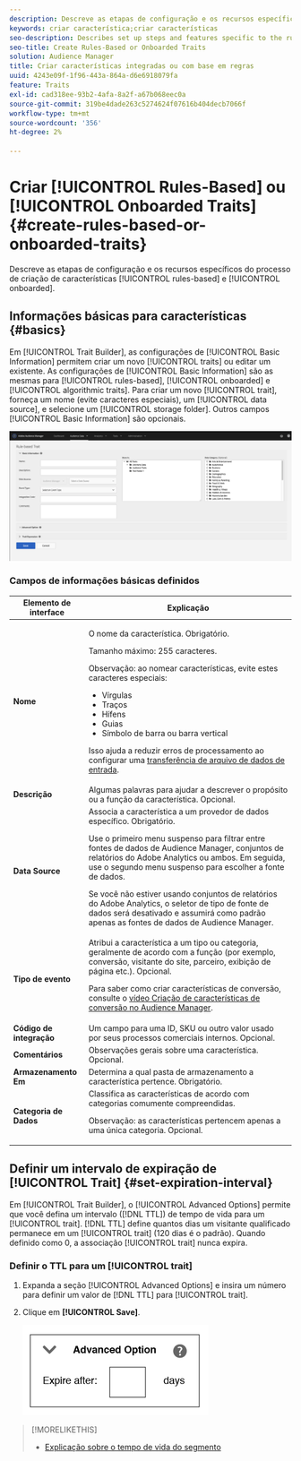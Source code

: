 ```yaml
---
description: Descreve as etapas de configuração e os recursos específicos do processo de criação de características integrado e com base em regras.
keywords: criar característica;criar características
seo-description: Describes set up steps and features specific to the rules-based and onboarded trait creation process.
seo-title: Create Rules-Based or Onboarded Traits
solution: Audience Manager
title: Criar características integradas ou com base em regras
uuid: 4243e09f-1f96-443a-864a-d6e6918079fa
feature: Traits
exl-id: cad318ee-93b2-4afa-8a2f-a67b068eec0a
source-git-commit: 319be4dade263c5274624f07616b404decb7066f
workflow-type: tm+mt
source-wordcount: '356'
ht-degree: 2%

---
```


# Criar [!UICONTROL Rules-Based] ou [!UICONTROL Onboarded Traits] {#create-rules-based-or-onboarded-traits}

Descreve as etapas de configuração e os recursos específicos do processo de criação de características [!UICONTROL rules-based] e [!UICONTROL onboarded].

<!-- c_tb_rules_traits.xml -->

## Informações básicas para características {#basics}

Em [!UICONTROL Trait Builder], as configurações de [!UICONTROL Basic Information] permitem criar um novo [!UICONTROL traits] ou editar um  existente. As configurações de [!UICONTROL Basic Information] são as mesmas para [!UICONTROL rules-based], [!UICONTROL onboarded] e [!UICONTROL algorithmic traits]. Para criar um novo [!UICONTROL trait], forneça um nome (evite caracteres especiais), um [!UICONTROL data source], e selecione um [!UICONTROL storage folder]. Outros campos [!UICONTROL Basic Information] são opcionais.

<!-- c_tb_basics.xml -->

![criar-característica](assets/create-trait.png)

### Campos de informações básicas definidos

<table id="table_42AEC7A5B22346C5BB996D2D36C56229"> 
 <thead> 
  <tr> 
   <th colname="col1" class="entry"> Elemento de interface </th> 
   <th colname="col2" class="entry"> Explicação </th> 
  </tr> 
 </thead>
 <tbody> 
  <tr> 
   <td colname="col1"> <b><span class="uicontrol"> Nome</span></b> </td> 
   <td colname="col2"> <p>O nome da característica. Obrigatório. </p> <p>Tamanho máximo: 255 caracteres. </p> <p> <p>Observação: ao nomear características, evite estes caracteres especiais: 
      <ul id="ul_AB38A333F21A4AA9B5656CBA69BA65E3"> 
       <li id="li_0E5033B540BC41E799075845388E85A7">Vírgulas </li> 
       <li id="li_B1A6C3E3FB98473A91E4675EE09460F0">Traços </li> 
       <li id="li_579302FE34B64FE0AE3C751012839229">Hífens </li> 
       <li id="li_44890F738CC64E449CC2545D701ECBC7">Guias </li> 
       <li id="li_C203837501A94342923C99A7DAD1ED61">Símbolo de barra ou barra vertical </li> 
      </ul> </p> </p> <p>Isso ajuda a reduzir erros de processamento ao configurar uma <a href="../../integration/sending-audience-data/batch-data-transfer-explained/inbound-file-contents.md"> transferência de arquivo de dados de entrada</a>. </p> </td> 
  </tr> 
  <tr> 
   <td colname="col1"> <b><span class="uicontrol">Descrição</span></b> </td> 
   <td colname="col2"> Algumas palavras para ajudar a descrever o propósito ou a função da característica. Opcional. </td> 
  </tr> 
  <tr> 
   <td colname="col1"> <b><span class="uicontrol"> Data Source</span></b> </td> 
   <td colname="col2"> Associa a característica a um provedor de dados específico. Obrigatório. <p>Use o primeiro menu suspenso para filtrar entre fontes de dados de Audience Manager, conjuntos de relatórios do Adobe Analytics ou ambos. Em seguida, use o segundo menu suspenso para escolher a fonte de dados.</p><p> Se você não estiver usando conjuntos de relatórios do Adobe Analytics, o seletor de tipo de fonte de dados será desativado e assumirá como padrão apenas as fontes de dados de Audience Manager.</p>  </td> 
  </tr>
   <tr> 
   <td colname="col1"> <b><span class="uicontrol"> Tipo de evento</span></b> </td> 
   <td colname="col2"> Atribui a característica a um tipo ou categoria, geralmente de acordo com a função (por exemplo, conversão, visitante do site, parceiro, exibição de página etc.). Opcional. <p> Para saber como criar características de conversão, consulte o <a href="https://experienceleague.adobe.com/docs/audience-manager-learn/tutorials/build-and-manage-audiences/traits-and-segments/creating-conversion-traits.html">vídeo Criação de características de conversão no Audience Manager</a>. </p></td> 
  </tr> 
  <tr> 
   <td colname="col1"> <b><span class="uicontrol"> Código de integração</span></b> </td> 
   <td colname="col2"> Um campo para uma ID, SKU ou outro valor usado por seus processos comerciais internos. Opcional. </td> 
  </tr> 
  <tr> 
   <td colname="col1"> <b><span class="uicontrol"> Comentários</span></b> </td> 
   <td colname="col2"> Observações gerais sobre uma característica. Opcional. </td> 
  </tr> 
  <tr> 
   <td colname="col1"> <b><span class="uicontrol"> Armazenamento Em</span></b> </td> 
   <td colname="col2"> Determina a qual pasta de armazenamento a característica pertence. Obrigatório. </td> 
  </tr> 
  <tr> 
   <td colname="col1"> <b><span class="uicontrol"> Categoria de Dados</span></b> </td> 
   <td colname="col2"> Classifica as características de acordo com categorias comumente compreendidas. <p>Observação: as características pertencem apenas a uma única categoria. Opcional. </p> </td> 
  </tr> 
 </tbody> 
</table>

## Definir um intervalo de expiração de [!UICONTROL Trait] {#set-expiration-interval}

Em [!UICONTROL Trait Builder], o [!UICONTROL Advanced Options] permite que você defina um intervalo ([!DNL TTL]) de tempo de vida para um [!UICONTROL trait]. [!DNL TTL] define quantos dias um visitante qualificado permanece em um [!UICONTROL trait] (120 dias é o padrão). Quando definido como 0, a associação [!UICONTROL trait] nunca expira.

<!-- t_tb_ttl.xml -->

### Definir o TTL para um [!UICONTROL trait]

1. Expanda a seção [!UICONTROL Advanced Options] e insira um número para definir um valor de [!DNL TTL] para [!UICONTROL trait].
1. Clique em **[!UICONTROL Save]**.

   ![](assets/TTL.png)

>[!MORELIKETHIS]
>
>* [Explicação sobre o tempo de vida do segmento](../../features/traits/segment-ttl-explained.md)
